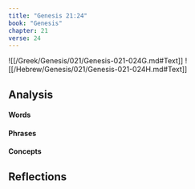 ```yaml
---
title: "Genesis 21:24"
book: "Genesis"
chapter: 21
verse: 24
---
```

![[/Greek/Genesis/021/Genesis-021-024G.md#Text]]
![[/Hebrew/Genesis/021/Genesis-021-024H.md#Text]]

## Analysis

#### Words

#### Phrases

#### Concepts

## Reflections
